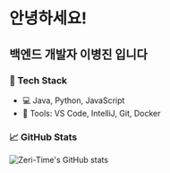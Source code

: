 # 안녕하세요!
## 백엔드 개발자 이병진 입니다

### 🔧 Tech Stack
- 💻 Java, Python, JavaScript
- 🧰 Tools: VS Code, IntelliJ, Git, Docker


### 📈 GitHub Stats
![Zeri-Time's GitHub stats](https://github-readme-stats.vercel.app/api?username=Zeri-Time&show_icons=true&theme=tokyonight)
